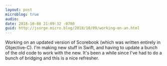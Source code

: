 ```yaml
---
layout: post
microblog: true
audio: 
date: 2018-10-08 21:09:32 -0700
guid: http://jsorge.micro.blog/2018/10/09/working-on-an.html
---
```

Working on an updated version of Scorebook (which was written entirely in Objective-C). I'm making new stuff in Swift, and having to update a bunch of the old code to work with the new. It's been a while since I've had to do a bunch of bridging and this is a nice refresher.
